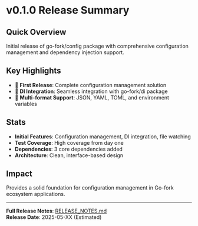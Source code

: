 # v0.1.0 Release Summary

## Quick Overview
Initial release of go-fork/config package with comprehensive configuration management and dependency injection support.

## Key Highlights
- 🎉 **First Release**: Complete configuration management solution
- 🚀 **DI Integration**: Seamless integration with go-fork/di package
- 🔧 **Multi-format Support**: JSON, YAML, TOML, and environment variables

## Stats
- **Initial Features**: Configuration management, DI integration, file watching
- **Test Coverage**: High coverage from day one
- **Dependencies**: 3 core dependencies added
- **Architecture**: Clean, interface-based design

## Impact
Provides a solid foundation for configuration management in Go-fork ecosystem applications.

---
**Full Release Notes**: [RELEASE_NOTES.md](./RELEASE_NOTES.md)  
**Release Date**: 2025-05-XX (Estimated)
